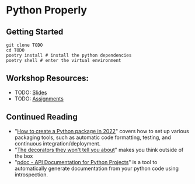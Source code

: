 # Python Properly

## Getting Started

```shell
git clone TODO
cd TODO
poetry install # install the python dependencies
poetry shell # enter the virtual environment
```

## Workshop Resources:

* TODO: [Slides](#todo)
* TODO: [Assignments](#todo)


## Continued Reading

* "[How to create a Python package in 2022](https://mathspp.com/blog/how-to-create-a-python-package-in-2022)" covers how to set up various packaging tools, such as automatic code formatting, testing, and continuous integration/deployment.
* "[The decorators they won't tell you about](https://github.com/hchasestevens/hchasestevens.github.io/blob/master/notebooks/the-decorators-they-wont-tell-you-about.ipynb#blob_contributors_box)" makes you think outside of the box
* "[pdoc - API Documentation for Python Projects](https://pdoc.dev/)" is a tool to automatically generate documentation from your python code using introspection.

